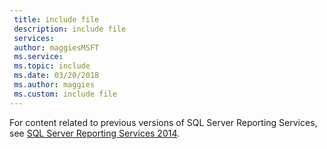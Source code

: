 ```yaml
---
 title: include file
 description: include file
 services: 
 author: maggiesMSFT
 ms.service: 
 ms.topic: include
 ms.date: 03/20/2018
 ms.author: maggies
 ms.custom: include file
---
```


For content related to previous versions of SQL Server Reporting Services, see [SQL Server Reporting Services 2014](https://msdn.microsoft.com/library/ms159106(v=sql.120).aspx).